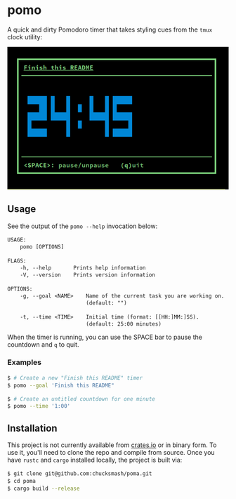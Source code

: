 # pomo

A quick and dirty Pomodoro timer that takes styling cues from the
`tmux` clock utility:

![Pomodoro Screenshot](https://raw.githubusercontent.com/chucksmash/pomo/master/docs/screenshot.png)

## Usage

See the output of the `pomo --help` invocation below:

```
USAGE:
    pomo [OPTIONS]

FLAGS:
    -h, --help       Prints help information
    -V, --version    Prints version information

OPTIONS:
    -g, --goal <NAME>    Name of the current task you are working on.
                         (default: "")

    -t, --time <TIME>    Initial time (format: [[HH:]MM:]SS).
                         (default: 25:00 minutes)

```

When the timer is running, you can use the SPACE bar to pause the
countdown and `q` to quit.

### Examples

``` bash
$ # Create a new "Finish this README" timer
$ pomo --goal 'Finish this README"
```

``` bash
$ # Create an untitled countdown for one minute
$ pomo --time '1:00'
```

## Installation

This project is not currently available from
[crates.io](https://crates.io) or in binary form. To use it, you'll
need to clone the repo and compile from source. Once you have `rustc`
and `cargo` installed locally, the project is built via:

``` bash
$ git clone git@github.com:chucksmash/poma.git
$ cd poma
$ cargo build --release
```
